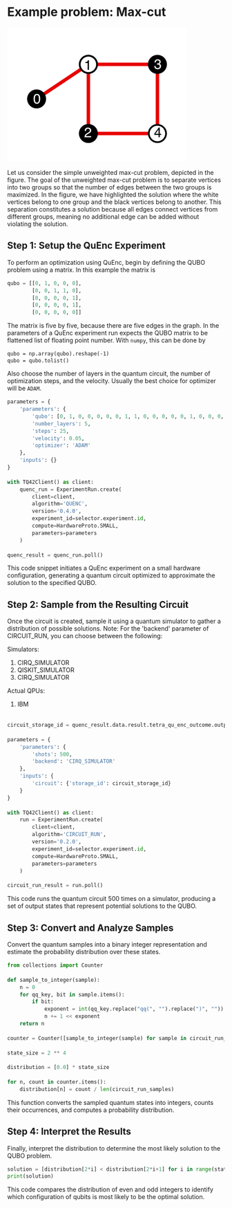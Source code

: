 # Example problem: Max-cut

![img.png](../images/maxcut.png)  

Let us consider the simple unweighted max-cut problem, depicted in the figure. The goal of the unweighted max-cut problem is to separate vertices into two groups so that the number of edges between the two groups is maximized. In the figure, we have highlighted the solution where the white vertices belong to one group and the black vertices belong to another. This separation constitutes a solution because all edges connect vertices from different groups, meaning no additional edge can be added without violating the solution.  

## Step 1: Setup the QuEnc Experiment
To perform an optimization using QuEnc, begin by defining the QUBO problem using a matrix. In this example the matrix is
```python
qubo = [[0, 1, 0, 0, 0],
        [0, 0, 1, 1, 0],
        [0, 0, 0, 0, 1],
        [0, 0, 0, 0, 1],
        [0, 0, 0, 0, 0]]
```

The matrix is five by five, because there are five edges in the graph. In the parameters of a QuEnc experiment run expects the QUBO matrix to be flattened list of floating point number. With `numpy`, this can be done by

```
qubo = np.array(qubo).reshape(-1)
qubo = qubo.tolist()
```

Also choose the number of layers in the quantum circuit, the number of optimization steps, and the velocity. Usually the best choice for optimizer will be `ADAM`.

```python
parameters = {
	'parameters': {
    	'qubo': [0, 1, 0, 0, 0, 0, 0, 1, 1, 0, 0, 0, 0, 0, 1, 0, 0, 0, 0, 1, 0, 0, 0, 0, 0],  
    	'number_layers': 5,
    	'steps': 25,
    	'velocity': 0.05,
    	'optimizer': 'ADAM'
	},
	'inputs': {}
}

with TQ42Client() as client:
	quenc_run = ExperimentRun.create(
    	client=client,
    	algorithm='QUENC',
        version='0.4.0',
    	experiment_id=selector.experiment.id,
    	compute=HardwareProto.SMALL,
    	parameters=parameters
	)

quenc_result = quenc_run.poll()
```

This code snippet initiates a QuEnc experiment on a small hardware configuration, generating a quantum circuit optimized to approximate the solution to the specified QUBO.

## Step 2: Sample from the Resulting Circuit
Once the circuit is created, sample it using a quantum simulator to gather a distribution of possible solutions.
Note: For the 'backend' parameter of CIRCUIT_RUN, you can choose between the following:

Simulators:
1. CIRQ_SIMULATOR
2. QISKIT_SIMULATOR
3. CIRQ_SIMULATOR

Actual QPUs:
1. IBM

```python

circuit_storage_id = quenc_result.data.result.tetra_qu_enc_outcome.outputs.circuit.storage_id

parameters = {
	'parameters': {
    	'shots': 500,
    	'backend': 'CIRQ_SIMULATOR'
	},
	'inputs': {
    	'circuit': {'storage_id': circuit_storage_id}
	}
}

with TQ42Client() as client:
	run = ExperimentRun.create(
    	client=client,
    	algorithm='CIRCUIT_RUN',
        version='0.2.0',
    	experiment_id=selector.experiment.id,
    	compute=HardwareProto.SMALL,
    	parameters=parameters
	)

circuit_run_result = run.poll()
```

This code runs the quantum circuit 500 times on a simulator, producing a set of output states that represent potential solutions to the QUBO.

## Step 3: Convert and Analyze Samples
Convert the quantum samples into a binary integer representation and estimate the probability distribution over these states.

```python
from collections import Counter

def sample_to_integer(sample):
	n = 0
	for qq_key, bit in sample.items():
    	if bit:
        	exponent = int(qq_key.replace("qq(", "").replace(")", ""))
        	n += 1 << exponent
	return n

counter = Counter([sample_to_integer(sample) for sample in circuit_run_samples])

state_size = 2 ** 4

distribution = [0.0] * state_size

for n, count in counter.items():
	distribution[n] = count / len(circuit_run_samples)
```

This function converts the sampled quantum states into integers, counts their occurrences, and computes a probability distribution.

## Step 4: Interpret the Results
Finally, interpret the distribution to determine the most likely solution to the QUBO problem.

```python
solution = [distribution[2*i] < distribution[2*i+1] for i in range(state_size // 2)]
print(solution)
```

This code compares the distribution of even and odd integers to identify which configuration of qubits is most likely to be the optimal solution.

